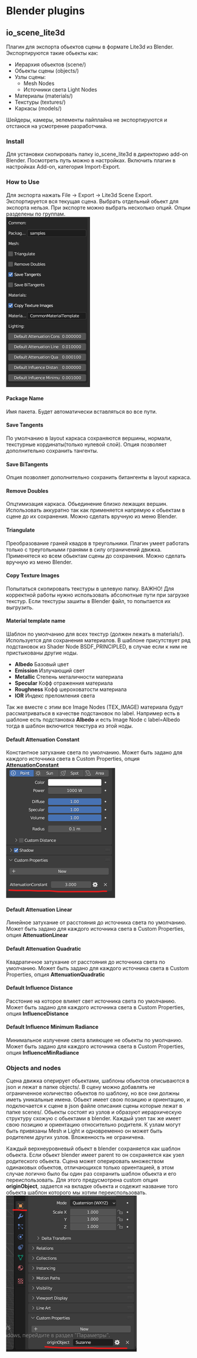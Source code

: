 # Blender plugins

## io_scene_lite3d

Плагин для экспорта обьектов сцены в формате Lite3d из Blender. Экспортируются такие обьекты как:
- Иерархия обьектов (scene/)
- Обьекты сцены (objects/)
- Узлы сцены:
    - Mesh Nodes
    - Источники света Light Nodes
- Материалы (materials/)
- Текстуры (textures/)
- Каркасы (models/)

Шейдеры, камеры, эелементы пайплайна не экспортируются и отстаюся на усмотрение разработчика.

### Install

Для установки скопировать папку io_scene_lite3d в директорию add-on Blender. Посмотреть путь можно в настройках. 
Включить плагин в настройках Add-on, категория Import-Export.

### How to Use

Для экспорта нажать File -> Export -> Lite3d Scene Export. Экспортируется вся текущая сцена. Выбрать отдельный обьект для 
экспорта нельзя. 
При экспорте можно выбрать несколько опций. Опции разделены по группам.  
![](/tools/blender/params.png "Options")

#### Package Name

Имя пакета. Будет автоматически вставляться во все пути. 

#### Save Tangents

По умолчанию в layout каркаса сохраняются вершины, нормали, текстурные кординаты(только нулевой слой). Опция позволяет дополнительно 
сохранить тангенты.

#### Save BiTangents

Опция позволяет дополнительно сохранить битангенты в layout каркаса.

#### Remove Doubles

Опцтимизация каркаса. Обьединение близко лежащих вершин. Использовать аккуратно так как применяется напрямую к обьектам в сцене до 
их сохранения. Можно сделать вручную из меню Blender.

#### Triangulate

Преобразование граней квадов в треугольники. Плагин умеет работать только с треугольными гранями в силу ограничений движка. 
Применятеся ко всем обьектам сцены до сохранения. Можно сделать вручную из меню Blender. 

#### Copy Texture Images

Попытаться скопировать текстуры в целевую папку. ВАЖНО! Для корректной работы нужно использовать абсолютные пути при загрузке текстур.
Если текстуры зашиты в Blender файл, то попытается их выгрузить.

#### Material template name

Шаблон по умолчанию для всех текстур (должен лежать в materials/). Используется для сохранения материалов. В шаблоне присутствует ряд
подстановок из Shader Node BSDF_PRINCIPLED, в случае если к ним не пристыкованы другие ноды.
- **Albedo** Базовый цвет
- **Emission** Излучающий свет
- **Metallic** Степень металичности материала
- **Specular** Кофф отраженния материала
- **Roughness** Кофф шероховатости материала
- **IOR** Индекс преломления света 

Так же вместе с этим все Image Nodes (TEX_IMAGE) материала будут рассматриваться в качестве подстановок по label. 
Например есть в шаблоне есть подстановка **Albedo** и есть Image Node c label=Albedo тогда в шаблон включится текстура из 
этой ноды.

#### Default Attenuation Constant

Константное затухание света по умолчанию. Может быть задано для каждого источника света в Custom Properties, 
опция **AttenuationConstant**  
![](/tools/blender/custom_props.png "Custom Properties")

#### Default Attenuation Linear

Линейное затухание от расстояния до источника света по умолчанию. Может быть задано для каждого источника света в Custom Properties, 
опция **AttenuationLinear**

#### Default Attenuation Quadratic

Квадратичное затухание от расстояния до источника света по умолчанию. Может быть задано для каждого источника света в Custom Properties, 
опция **AttenuationQuadratic**

#### Default Influence Distance

Расстоние на которое влияет свет источника света по умолчанию. Может быть задано для каждого источника света в Custom Properties, 
опция **InfluenceDistance**

#### Default Influence Minimum Radiance

Минимальное излучение света влияющее не обьекты по умолчанию. Может быть задано для каждого источника света в Custom Properties, 
опция **InfluenceMinRadiance**

### Objects and nodes

Сцена движка оперирует обьектами, шаблоны обьектов описываются в json и лежат в папке objects/. В сцену можно добавлять не 
ограниченное количество обьектов по шаблону, но все они должны иметь уникальные имена. Обьект имеет свою позицию и ориентацию,
и подключается к сцене в json файле описания сцены которые лежат в папке scenes/. Обьекты состоят из узлов и образуют 
иерархическую структуру схожую с обьектами в blender. Каждый узел так же имеет свою позицию и ориентацию относительно родителя.
К узлам могут быть привязаны Mesh и Light и одновременно он может быть родителем других узлов. Вложенность не ограничена.  

Каждый верхнеуровневый обьект в blender сохраняется как шаблон обьекта. Если обьект blender имеет parent то он сохраняется как 
узел родитеского обьекта. Сцена может оперировать множеством одинаковых обьектов, отличающихся только ориентацией, в этом случае 
логично было бы один раз сохранить шаблон обьекта и его переиспользовать. Для этого предусмотрена custom опция **originObject**,
задается на вкладке обьекта и содежит название того обьекта шаблон которого мы хотим переиспользовать.   
![](/tools/blender/origin_prop.png "originObject")